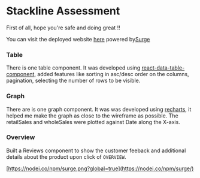# Stackline Assessment

First of all, hope you're safe and doing great !! 

You can visit the deployed website [here](https://adaptable-cobweb.surge.sh) powered by[Surge](https://surge.sh/)

### Table
There is one table component. It was developed using [react-data-table-component](https://www.npmjs.com/package/react-data-table-component), added features like sorting in asc/desc order on the columns,
pagination, selecting the number of rows to be visible.

### Graph 
There are is one graph component. It was was developed using [recharts](https://recharts.org/en-US/), it helped me make the graph as close to the wireframe as possible. The retailSales and wholeSales 
were plotted against Date along the X-axis.

### Overview
Built a Reviews component to show the customer feeback and additional details about the product upon click of `OVERVIEW`. 

[https://nodei.co/npm/surge.png?global=true](https://nodei.co/npm/surge/)